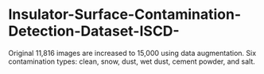 # Insulator-Surface-Contamination-Detection-Dataset-ISCD-
Original 11,816 images are increased to 15,000 using data augmentation. Six contamination types: clean, snow, dust, wet dust, cement powder, and salt.
